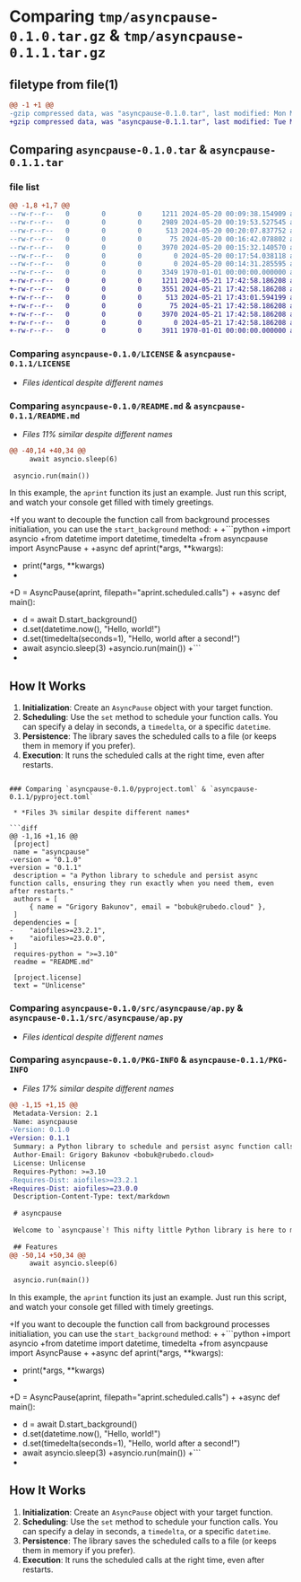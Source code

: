 # Comparing `tmp/asyncpause-0.1.0.tar.gz` & `tmp/asyncpause-0.1.1.tar.gz`

## filetype from file(1)

```diff
@@ -1 +1 @@
-gzip compressed data, was "asyncpause-0.1.0.tar", last modified: Mon May 20 00:20:07 2024, max compression
+gzip compressed data, was "asyncpause-0.1.1.tar", last modified: Tue May 21 17:43:01 2024, max compression
```

## Comparing `asyncpause-0.1.0.tar` & `asyncpause-0.1.1.tar`

### file list

```diff
@@ -1,8 +1,7 @@
--rw-r--r--   0        0        0     1211 2024-05-20 00:09:38.154909 asyncpause-0.1.0/LICENSE
--rw-r--r--   0        0        0     2989 2024-05-20 00:19:53.527545 asyncpause-0.1.0/README.md
--rw-r--r--   0        0        0      513 2024-05-20 00:20:07.837752 asyncpause-0.1.0/pyproject.toml
--rw-r--r--   0        0        0       75 2024-05-20 00:16:42.078802 asyncpause-0.1.0/src/asyncpause/__init__.py
--rw-r--r--   0        0        0     3970 2024-05-20 00:15:32.140570 asyncpause-0.1.0/src/asyncpause/ap.py
--rw-r--r--   0        0        0        0 2024-05-20 00:17:54.038118 asyncpause-0.1.0/src/asyncpause/py.typed
--rw-r--r--   0        0        0        0 2024-05-20 00:14:31.285595 asyncpause-0.1.0/tests/__init__.py
--rw-r--r--   0        0        0     3349 1970-01-01 00:00:00.000000 asyncpause-0.1.0/PKG-INFO
+-rw-r--r--   0        0        0     1211 2024-05-21 17:42:58.186208 asyncpause-0.1.1/LICENSE
+-rw-r--r--   0        0        0     3551 2024-05-21 17:42:58.186208 asyncpause-0.1.1/README.md
+-rw-r--r--   0        0        0      513 2024-05-21 17:43:01.594199 asyncpause-0.1.1/pyproject.toml
+-rw-r--r--   0        0        0       75 2024-05-21 17:42:58.186208 asyncpause-0.1.1/src/asyncpause/__init__.py
+-rw-r--r--   0        0        0     3970 2024-05-21 17:42:58.186208 asyncpause-0.1.1/src/asyncpause/ap.py
+-rw-r--r--   0        0        0        0 2024-05-21 17:42:58.186208 asyncpause-0.1.1/src/asyncpause/py.typed
+-rw-r--r--   0        0        0     3911 1970-01-01 00:00:00.000000 asyncpause-0.1.1/PKG-INFO
```

### Comparing `asyncpause-0.1.0/LICENSE` & `asyncpause-0.1.1/LICENSE`

 * *Files identical despite different names*

### Comparing `asyncpause-0.1.0/README.md` & `asyncpause-0.1.1/README.md`

 * *Files 11% similar despite different names*

```diff
@@ -40,14 +40,34 @@
     await asyncio.sleep(6)
 
 asyncio.run(main())
 ```
 
 In this example, the `aprint` function its just an example. Just run this script, and watch your console get filled with timely greetings.
 
+If you want to decouple the function call from background processes initialiation, you can use the `start_background` method:
+
+```python
+import asyncio
+from datetime import datetime, timedelta
+from asyncpause import AsyncPause
+
+async def aprint(*args, **kwargs):
+    print(*args, **kwargs)
+
+D = AsyncPause(aprint, filepath="aprint.scheduled.calls")
+
+async def main():
+    d = await D.start_background()
+    d.set(datetime.now(), "Hello, world!")
+    d.set(timedelta(seconds=1), "Hello, world after a second!")
+    await asyncio.sleep(3)
+asyncio.run(main())
+```
+
 ## How It Works
 
 1. **Initialization**: Create an `AsyncPause` object with your target function.
 2. **Scheduling**: Use the `set` method to schedule your function calls. You can specify a delay in seconds, a `timedelta`, or a specific `datetime`.
 3. **Persistence**: The library saves the scheduled calls to a file (or keeps them in memory if you prefer).
 4. **Execution**: It runs the scheduled calls at the right time, even after restarts.
```

### Comparing `asyncpause-0.1.0/pyproject.toml` & `asyncpause-0.1.1/pyproject.toml`

 * *Files 3% similar despite different names*

```diff
@@ -1,16 +1,16 @@
 [project]
 name = "asyncpause"
-version = "0.1.0"
+version = "0.1.1"
 description = "a Python library to schedule and persist async function calls, ensuring they run exactly when you need them, even after restarts."
 authors = [
     { name = "Grigory Bakunov", email = "bobuk@rubedo.cloud" },
 ]
 dependencies = [
-    "aiofiles>=23.2.1",
+    "aiofiles>=23.0.0",
 ]
 requires-python = ">=3.10"
 readme = "README.md"
 
 [project.license]
 text = "Unlicense"
```

### Comparing `asyncpause-0.1.0/src/asyncpause/ap.py` & `asyncpause-0.1.1/src/asyncpause/ap.py`

 * *Files identical despite different names*

### Comparing `asyncpause-0.1.0/PKG-INFO` & `asyncpause-0.1.1/PKG-INFO`

 * *Files 17% similar despite different names*

```diff
@@ -1,15 +1,15 @@
 Metadata-Version: 2.1
 Name: asyncpause
-Version: 0.1.0
+Version: 0.1.1
 Summary: a Python library to schedule and persist async function calls, ensuring they run exactly when you need them, even after restarts.
 Author-Email: Grigory Bakunov <bobuk@rubedo.cloud>
 License: Unlicense
 Requires-Python: >=3.10
-Requires-Dist: aiofiles>=23.2.1
+Requires-Dist: aiofiles>=23.0.0
 Description-Content-Type: text/markdown
 
 # asyncpause
 
 Welcome to `asyncpause`! This nifty little Python library is here to make sure your async functions get called exactly when you want them to, even if your program decides to take a little nap in between. With `asyncpause`, you can schedule async function calls to run at specific times or after certain delays, and it will ensure they are executed even after a restart. Say goodbye to missed calls and hello to punctuality!
 
 ## Features
@@ -50,14 +50,34 @@
     await asyncio.sleep(6)
 
 asyncio.run(main())
 ```
 
 In this example, the `aprint` function its just an example. Just run this script, and watch your console get filled with timely greetings.
 
+If you want to decouple the function call from background processes initialiation, you can use the `start_background` method:
+
+```python
+import asyncio
+from datetime import datetime, timedelta
+from asyncpause import AsyncPause
+
+async def aprint(*args, **kwargs):
+    print(*args, **kwargs)
+
+D = AsyncPause(aprint, filepath="aprint.scheduled.calls")
+
+async def main():
+    d = await D.start_background()
+    d.set(datetime.now(), "Hello, world!")
+    d.set(timedelta(seconds=1), "Hello, world after a second!")
+    await asyncio.sleep(3)
+asyncio.run(main())
+```
+
 ## How It Works
 
 1. **Initialization**: Create an `AsyncPause` object with your target function.
 2. **Scheduling**: Use the `set` method to schedule your function calls. You can specify a delay in seconds, a `timedelta`, or a specific `datetime`.
 3. **Persistence**: The library saves the scheduled calls to a file (or keeps them in memory if you prefer).
 4. **Execution**: It runs the scheduled calls at the right time, even after restarts.
```

